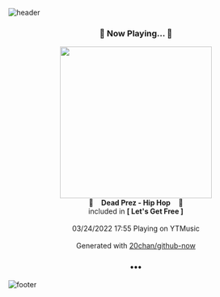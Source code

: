 ![header](https://capsule-render.vercel.app/api?type=wave&height=170&section=header&text=Hi.%20I'm%20SHIFT&fontColor=090707&fontAlignX=45&fontAlignY=65&fontSize=100)

<h3 align="center">🎵 Now Playing... 🎵</h3>
<p align="center">
  <a href="https://music.youtube.com/watch?v=8OK-u9IH2X4">
    <img width="300" src="https://lh3.googleusercontent.com/s8s7HZbmqZ-WpzO21juhrSBXvl62JbKMIDZEnTUhfHNUfcp_IbafcnID-rj9tZ2Lf0OB1vpDcs828Rsv">
  </a>
  <br>
  🎵&nbsp&nbsp&nbsp <b>Dead Prez - Hip Hop</b> &nbsp&nbsp&nbsp🎵
  <br>
  included in <b>[ Let's Get Free ]</b>
  
  <br />
  <br />
  03/24/2022 17:55 Playing on YTMusic
  <br />
  <br />
  Generated with <a href="https://github.com/20chan/github-now">20chan/github-now</a>
</p>

<h3 align="center">•••</h3>

![footer](https://capsule-render.vercel.app/api?type=wave&height=150&section=footer)

